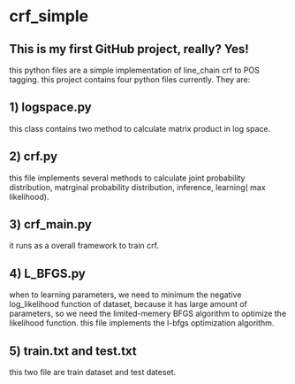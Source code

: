 # crf_simple
## This is my first GitHub project, really? Yes!
  this python files are a simple implementation of line_chain crf to POS tagging.
  this project contains four python files currently. They are:
## 1) logspace.py
  this class contains two method to calculate matrix product in log space.
## 2) crf.py
  this file implements several methods to calculate joint probability distribution, matrginal probability distribution, inference, learning(
  max likelihood).
## 3) crf_main.py
  it runs as a overall framework to train crf.
## 4) L_BFGS.py
  when to learning parameters, we need to minimum the negative log_likelihood function of dataset, because it has large amount of parameters, so we need
  the limited-memery BFGS algorithm to optimize the likelihood function. 
  this file  implements the l-bfgs optimization algorithm.
## 5) train.txt and test.txt
  this two file are train dataset and test dateset.
  
